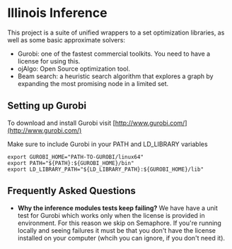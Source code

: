 # Illinois Inference 

This project is a suite of unified wrappers to a set optimization libraries, as well as some basic approximate solvers: 

 - Gurobi: one of the fastest commercial toolkits. You need to have a license for using this.  
 - ojAlgo: Open Source optimization tool. 
 - Beam search: a heuristic search algorithm that explores a graph by expanding the most promising node in a limited set.  


## Setting up Gurobi  

To download and install Gurobi visit [http://www.gurobi.com/](http://www.gurobi.com/)

Make sure to include Gurobi in your PATH and LD_LIBRARY variables
```
export GUROBI_HOME="PATH-TO-GUROBI/linux64"
export PATH="${PATH}:${GUROBI_HOME}/bin"
export LD_LIBRARY_PATH="${LD_LIBRARY_PATH}:${GUROBI_HOME}/lib"
```

## Frequently Asked Questions 

 - **Why the inference modules tests keep failing?** We have have a unit test for Gurobi which works only when the license is provided in environment. For this reason we skip on Semaphore. If you're running locally and seeing failures it must be that you don't have the license installed on your computer (whcih you can ignore, if you don't need it).  

